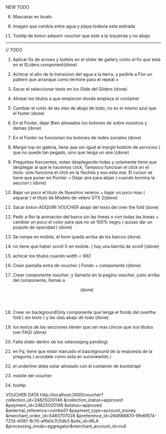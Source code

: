 NEW TODO
<!-- 1) fav icon -->
<!-- 2) min-height 700px EN EL OverTheFold y no en el containerOver -->
<!-- 3) line-height: 60px (DESKTOP) en el titutlo del overthefold (PROBAR EN res 1100 x 626) -->
<!-- * Despues hacer QA de mobile  -->
<!-- 4) El titulo del overthefold deberia ser un h1 ( ESTO ES PARA EL SEO DE GOOGLE ) -->
<!-- 5) Texto(title y descripcion) overTheFOld estqan desalineados -->
6) Mascaras en boats
<!-- 7) animacion mobile de barquito quedo la vieja -->
8) Imagen que cambia entre agua y playa todavia esta estirada
<!-- 9) Slider de reviews, arreglar texto dentro de card, centrar dicho texto y  achicar line height a 23px -->
<!-- 10) Sacar la linea de abajo de todos los titulos, pero posicionar todos los titulso arriba a la izquierda 
DENTRO de los containers de bootstrap -->
11) Tooltip de boton adquirir voucher que este a la izquierda y no abajo
-----------





// TODO
1) Aplicar fix de arrows y bullets en el slider de gallery como el fix que esta en el SLiders component(done)
2) Achicar el alto de la transicion del agua a la tierra, y pedirle a Flor un pattern que arranque como termine para el repeat x
3) Sacar el seleccionar texto en los Slide del Sliders (done)
4) Alinear los titulos a que empiecen donde empieza el container 
5) Cambiar el color de las olas de abajo de todo, no es el mismo azul que el footer (done)
6) En el Footer, dejar Bien alineados los botones de sobre nosotros y demas (done)
7) En el Footer no funcionan los botones de redes sociales (done)
8) Margin top en galeria, tiene que ser igual al margin bottom de servicios ( que no quede tan pegado, sino que tenga un aire )(done)
9) Preguntas frecuentes, estan desplegando todas y solamente tiene que desplegar al que le hacemos click, Tampoco funcioan el click en el titulo. solo funciona el click en la flechita y eso  esta mal. El cursor se tiene que poner en Pointer + Dejar aire para abjao ( cuando termina la seccion ) (done)
10) Bajar un poco el titulo de Nuestros veleros + bajar un poco mas ( separar ) el titulo de Modelo de velero GTX 2(done)
11) Sacar boton ADQUIRI VOUCHER abajo del texto del over the fold (done)
12) Pedir a flor la animacion del barco sin las lineas o con todas las lineas  + cambiar un poco el color para que no se 100% negro ( quizas dar un poquito de opacidad ) (done)
13) Se rompe en mobile, el form queda arriba de los barcos (done)
14) no tiene que haber scroll X en mobile. ( hay una barrita de scroll )(done)
15) achicar los titulos cuando width < 992
17) Crear pantalla extra de voucher ( Fondo + componente )(done)
21) Crear componente voucher, y llamarlo en la pagina voucher, justo arriba del componente, llamas a <Header /> <backgroundOnly />(done)
20) Crear un backgroundOnly componente que tenga el fondo del overthe fold ( sin texto ) y las olas abajo de todo (done)
18) los textos de las secciones tienen que ser mas chicos que sus titulos (ver FAQ) (done)
16) Falta slider dentro de los veleros(png pending)


19) en Fq, tiene que estar marcado el basckground de la respuesta de la pregunta ( acordate como esta en survivewilds )
22) el underline debe estar alineado con el container de bootstrapt
23) mobile del voucher
24) tooltip

VOUCHER DATA
http://localhost:3000/voucher?
collection_id=24825020146
&collection_status=approved
&payment_id=24825020146
&status=approved
&external_reference=combo01
&payment_type=account_money
&merchant_order_id=5483707028
&preference_id=264686870-9fe6f874-721d-4097-8c10-af6e1c7c5db3
&site_id=MLA
&processing_mode=aggregator&merchant_account_id=null